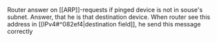 Router answer on [[ARP]]-requests if pinged device is not in souse's subnet. Answer, that he is that destination device. When router see this address in [[IPv4#^082ef4|destination field]], he send this message correctly

